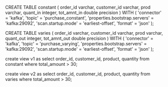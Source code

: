 CREATE TABLE constant (
  order_id varchar,
  customer_id varchar,
  prod varchar,
  quant_in integer,
  tot_amnt_in double precision
) WITH (
    'connector' = 'kafka',
    'topic' = 'purchase_constant',
    'properties.bootstrap.servers' = 'kafka:29092',
    'scan.startup.mode' = 'earliest-offset',
    'format' = 'json'
);

CREATE TABLE varies (
  order_id varchar,
  customer_id varchar,
  prod varchar,
  quant_out integer,
  tot_amnt_out double precision
) WITH (
    'connector' = 'kafka',
    'topic' = 'purchase_varying',
    'properties.bootstrap.servers' = 'kafka:29092',
    'scan.startup.mode' = 'earliest-offset',
    'format' = 'json'
);

create view v1 as
select order_id, customer_id, product, quantity
from constant
where total_amount > 30;

create view v2 as
select order_id, customer_id, product, quantity
from varies
where total_amount > 30;